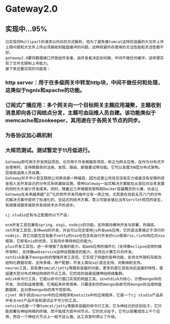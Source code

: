 
# Gateway2.0

## 实现中...95%
	已实现将Multipart的请求以内存的方式解析，但为了避免像tomcat这样的容器的大文件上传上限问题和大文件上传必须接收到磁盘缓冲的问题，这种规避内存使用的方法性能和灵活性都不好。
	gateway2.0要将数据接口开放给开发者，由开发者决定如何做，中间不做任何缓冲，这样便实现了文件无限制上传能力。
	接下来还要实现的功能有：
### http server：用于在多级网关中转发http块，中间不做任何和处理，这类似于ngnix和apache的功能。
### 订阅式广播应用：多个网关向一个目标网关主题应用凝聚，主题收到消息即向各订阅结点分发，主题可由运维人员自建。该功能类似于memcache和zookeeper，其用途在于各网关节点的同步。
### 为各协议加心跳机制
	
### 大规范测试。测试暂定于11月低进行。
	
	
	Gateway即可用于开发网站项目，也可用于开发微服务项目，称之为网关应用，在作为分布式平台使用时，支持微服务的注册、发现、路由、断路重试等功能。它可以发展为N层分布式架构，层级由运维人员自建。
 	Gateway对于中小型互联网公司来说是一种福音，因为这类公司往往没有实力或者没有足够的资金投入去开发自己的分布式系统基础设施，使用Gateway一站式解决方案能在从容应对业务发展的同时大大减少开发成本。同时，随着近几年微服务架构和Docker容器概念的火爆，也会让Gateway在未来越来越“云”化的软件开发风格中立有一席之地，尤其是在目前五花八门的分布式解决方案中提供了标准化的、全站式的技术方案，意义可能会堪比当年Servlet规范的诞生，有效推进服务端软件系统技术水平的进步。
 	
 	cj.studio还有与之配套的以下产品:
 	
 	ecm开发工具包兼有spring、osgi、nodejs的功能。支持面向模块开发与部署，热插拔。 	
	net开发工具包,支持web的开发，并且可以完全使用js开发web应用，它的语法更接近于流行的nodejs，其它功能包含有基于netty的nio也包含有自行开发的nio框架rio,rio叫响应式nio框架，它即有nio的优势，又有同步等待响应的能力。
	plus开发工具包，进一步增强了连接的能力，如web应用的插件化（支持像eclipse这样的插件架构），支持像webservice这种远程服务的能力，支持云计算芯片的开发。
	netdisk是基于mongodb的增强开发工具包，它实现了网盘的各种功能，支持文件随机存取及结构化数据存取，支持多维，用户配额，开发上类似sql语法支持、对象映射支持。
	neuron工具，具有像tomcat/jetty等服务容器的功能，更多的是它具有向后连接的特性，是组建大型分布式神经网络的节点工具。它的目的就是组建神经网络集群。
	mdisk命令行工具，它是以命令行窗口实现的网盘工具，以netdisk为核心，方便mongodb的开发、测试和运维管理。它用起来非常简单，只要连到你的mongodb即可将mongodb当成网盘数据库，且对原mongodb的库不受影响。
	cjnet 用于调试neuron中的应用程序和netsite中的应用程序，它是一个cj studio产品系中有关net产品开发和调试必不可少的工具。
	netsite也是一个像tomcat/jetty等服务容器的命令行工具，它与神经元的区别在于，它只能部署在神经网络的终端，而不能成为其中间节点。它的优点在于，它可以部署成百上千个应用，而在一个神经元节点上一般不这么做。此工具暂时停止了升级。